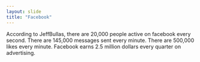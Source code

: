 ```yaml
---
layout: slide
title: "Facebook"
---
```

According to JeffBullas, there are 20,000 people active on facebook every second.
There are 145,000 messages sent every minute.
There are 500,000 likes every minute.
Facebook earns 2.5 million dollars every quarter on advertising.
